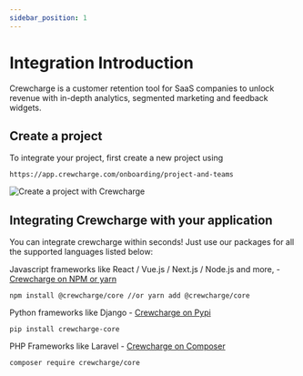 ```yaml
---
sidebar_position: 1
---
```


# Integration Introduction

Crewcharge is a customer retention tool for SaaS companies to unlock revenue with in-depth analytics, segmented marketing and feedback widgets.

## Create a project

To integrate your project, first create a new project using

````shell
https://app.crewcharge.com/onboarding/project-and-teams
````

![Create a project with Crewcharge](https://i.imgur.com/cUKakqv.png)

## Integrating Crewcharge with your application

You can integrate crewcharge within seconds! Just use our packages for all the supported languages listed below:

Javascript frameworks like React / Vue.js / Next.js / Node.js and more, - [Crewcharge on NPM or yarn](https://www.npmjs.com/package/@crewcharge/core)

````shell
npm install @crewcharge/core //or yarn add @crewcharge/core
````


Python frameworks like Django - [Crewcharge on Pypi](https://pypi.org/project/crewcharge-core/)

````shell
pip install crewcharge-core
````

PHP Frameworks like Laravel - [Crewcharge on Composer](https://packagist.org/packages/crewcharge/core)

```shell
composer require crewcharge/core
```